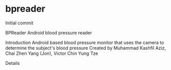 # bpreader


Initial commit


BPReader
Android blood pressure reader

Introduction
Android based blood pressure monitor that uses the camera to determine the subject's blood pressure
Created by Muhammad Kashfil Aziz, Chai Zhen Yang (Jon), Victor Chin Yung Tze

Details

